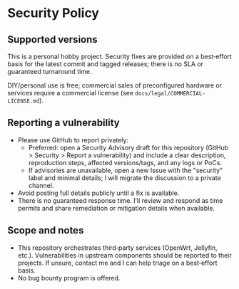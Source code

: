 # Security Policy

## Supported versions
This is a personal hobby project. Security fixes are provided on a best‑effort basis for the latest commit and tagged releases; there is no SLA or guaranteed turnaround time.

DIY/personal use is free; commercial sales of preconfigured hardware or services require a commercial license (see `docs/legal/COMMERCIAL-LICENSE.md`).

## Reporting a vulnerability
- Please use GitHub to report privately:
	- Preferred: open a Security Advisory draft for this repository (GitHub > Security > Report a vulnerability) and include a clear description, reproduction steps, affected versions/tags, and any logs or PoCs.
	- If advisories are unavailable, open a new Issue with the "security" label and minimal details; I will migrate the discussion to a private channel.
- Avoid posting full details publicly until a fix is available.
- There is no guaranteed response time. I’ll review and respond as time permits and share remediation or mitigation details when available.

## Scope and notes
- This repository orchestrates third‑party services (OpenWrt, Jellyfin, etc.). Vulnerabilities in upstream components should be reported to their projects. If unsure, contact me and I can help triage on a best‑effort basis.
- No bug bounty program is offered.

